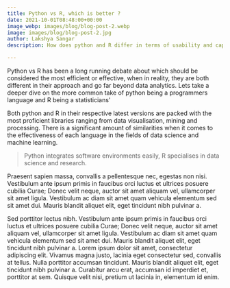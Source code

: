 ```yaml
---
title: Python vs R, which is better ?
date: 2021-10-01T08:48:00+00:00
image_webp: images/blog/blog-post-2.webp
image: images/blog/blog-post-2.jpg
author: Lakshya Sangar
description: How does python and R differ in terms of usability and capacity.

---
```

Python vs R has been a long running debate about which should be considered the most efficient or effective, when in reality, they are both different in their approach and go far beyond data analytics. Lets take a deeper dive on the more common take of python being a programmers language and R being a statisticians'

Both python and R in their respective latest versions are packed with the most proficient libraries ranging from data visualisation, mining and processing. There is a significant amount of similarities when it comes to the effectiveness of each language in the fields of data science and machine learning. 

> Python integrates software environments easily, R specialises in data science and research.

Praesent sapien massa, convallis a pellentesque nec, egestas non nisi. Vestibulum ante ipsum primis in faucibus orci luctus et ultrices posuere cubilia Curae; Donec velit neque, auctor sit amet aliquam vel, ullamcorper sit amet ligula. Vestibulum ac diam sit amet quam vehicula elementum sed sit amet dui. Mauris blandit aliquet elit, eget tincidunt nibh pulvinar a.

Sed porttitor lectus nibh. Vestibulum ante ipsum primis in faucibus orci luctus et ultrices posuere cubilia Curae; Donec velit neque, auctor sit amet aliquam vel, ullamcorper sit amet ligula. Vestibulum ac diam sit amet quam vehicula elementum sed sit amet dui. Mauris blandit aliquet elit, eget tincidunt nibh pulvinar a. Lorem ipsum dolor sit amet, consectetur adipiscing elit. Vivamus magna justo, lacinia eget consectetur sed, convallis at tellus. Nulla porttitor accumsan tincidunt. Mauris blandit aliquet elit, eget tincidunt nibh pulvinar a. Curabitur arcu erat, accumsan id imperdiet et, porttitor at sem. Quisque velit nisi, pretium ut lacinia in, elementum id enim.